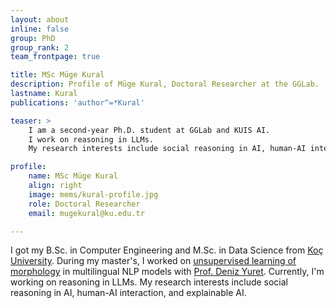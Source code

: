 ```yaml
---
layout: about
inline: false
group: PhD
group_rank: 2
team_frontpage: true

title: MSc Müge Kural
description: Profile of Müge Kural, Doctoral Researcher at the GGLab.
lastname: Kural
publications: 'author^=*Kural'

teaser: >
    I am a second-year Ph.D. student at GGLab and KUIS AI.
    I work on reasoning in LLMs.   
    My research interests include social reasoning in AI, human-AI interaction, and explainable AI.

profile:
    name: MSc Müge Kural
    align: right
    image: mems/kural-profile.jpg
    role: Doctoral Researcher
    email: mugekural@ku.edu.tr

---
```


I got my B.Sc. in Computer Engineering and M.Sc. in Data Science from [Koç University](https://www.ku.edu.tr/en/). During my master's, I worked on [unsupervised learning of morphology](https://drive.google.com/file/d/1k3xi4NW3Ey7kAqd60mB8rtxsicT-V1_C/view) in multilingual NLP models with [Prof. Deniz Yuret](http://www.denizyuret.com/). Currently, I'm working on reasoning in LLMs. My research interests include social reasoning in AI, human-AI interaction, and explainable AI.
